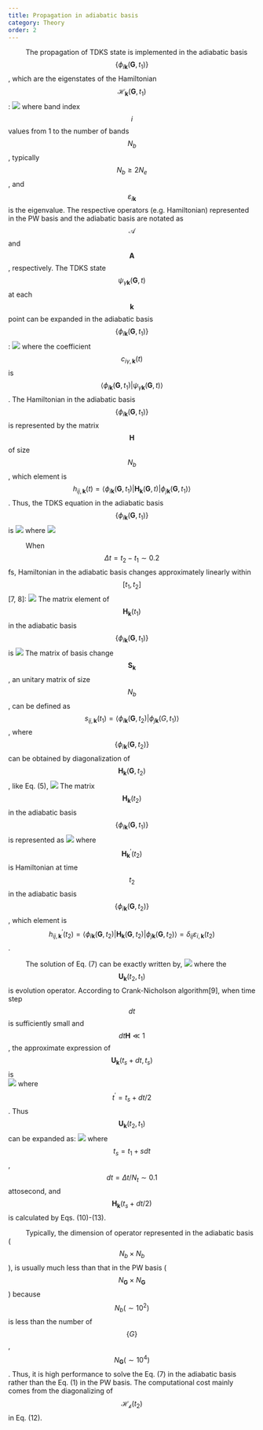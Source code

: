 ```yaml
---
title: Propagation in adiabatic basis
category: Theory
order: 2
---
```



&nbsp;&nbsp;&nbsp;&nbsp;&nbsp;&nbsp;&nbsp;&nbsp;<!--indentation-->
The propagation of TDKS state is implemented in the adiabatic basis $$\{  \phi_{i\mathbf{k}}(\mathbf{G},t_1) \} $$ , which are the eigenstates of the Hamiltonian  $$ \mathcal{H}_\mathbf{k}( \mathbf{G},t_1) $$:
![](/formula/2020/04/18-Theory/5.png)
where band index $$i$$ values from 1 to the number of bands $$N_b$$, typically $$N_b \geq 2 N_e $$ , and $$ \varepsilon_{i\mathbf{k}} $$   is the eigenvalue. The respective operators (e.g. Hamiltonian) represented in the PW basis and the adiabatic basis are notated as $$\mathcal{A}$$ and $$\mathbf{A} $$, respectively. The TDKS state $$ \psi_{\gamma \mathbf{k} }( \mathbf{G},t) $$  at each $$\mathbf{k}$$ point can be expanded in the adiabatic basis $$\{  \phi_{i\mathbf{k}}(\mathbf{G},t_1) \} $$ :
![](/formula/2020/04/18-Theory/6.png)
where the coefficient $$c_{i\gamma,\mathbf{k}}(t)$$ is $$\left \langle \phi_{i\mathbf{k}}(\mathbf{G},t_1) | \psi_{\gamma \mathbf{k} }( \mathbf{G},t)   \right \rangle $$ . The Hamiltonian in the adiabatic basis $$ \{ \phi_{i\mathbf{k}}(\mathbf{G},t_1) \}$$  is represented by the matrix $$\mathbf{H}$$ of size $$N_b$$, which element is  $$ h_{ij,\mathbf{k}} (t)=\left \langle \phi_{i\mathbf{k}}(\mathbf{G},t_1) | \mathbf{H_k}(\mathbf{G},t) |   \phi_{j\mathbf{k}}(\mathbf{G},t_1)\right \rangle$$ . Thus, the TDKS equation in the adiabatic basis $$\{ \phi_{i\mathbf{k}}(\mathbf{G},t_1) \}$$  is
![](/formula/2020/04/18-Theory/7.png)
where
![](/formula/2020/04/18-Theory/8-9.png)

&nbsp;&nbsp;&nbsp;&nbsp;&nbsp;&nbsp;&nbsp;&nbsp;<!--indentation-->
When $$ \Delta t = t_2 - t_1 \sim  0.2$$ fs, Hamiltonian in the adiabatic basis changes approximately linearly within $$[t_1,t_2]$$ [7, 8]:
![](/formula/2020/04/18-Theory/10.png)
The matrix element of $$\mathbf{H_k}(t_1)$$ in the adiabatic basis $$\{  \phi_{i\mathbf{k}}(\mathbf{G},t_1) \} $$  is 
![](/formula/2020/04/18-Theory/11.png)
The matrix of basis change $$ \mathbf{S_k} $$ , an unitary matrix of size $$N_b$$, can be defined as $$s_{ij,\mathbf{k}} (t_1 )=\left \langle\phi_{i\mathbf{k}}(\mathbf{G},t_2) | \phi_{j\mathbf{k}} (G,t_1 ) \right \rangle $$, where $$ \{ \phi_{i\mathbf{k}}(\mathbf{G},t_2) \} $$  can be obtained by diagonalization of $$ \mathbf{H_k}(\mathbf{G},t_2) $$, like Eq. (5),
![](/formula/2020/04/18-Theory/12.png)
 The matrix $$\mathbf{H_k}(t_2) $$ in the adiabatic basis $$\{  \phi_{i\mathbf{k}}(\mathbf{G},t_1) \} $$  is represented as 
![](/formula/2020/04/18-Theory/13.png)
where $$\mathbf{H_k}^{'}(t_2) $$ is Hamiltonian at time $$t_2$$ in the adiabatic basis $$\{  \phi_{i\mathbf{k}}(\mathbf{G},t_2) \}$$ , which element is    $$ h_{ij,\mathbf{k}}^{'} (t_2)=\left \langle \phi_{i\mathbf{k}}(\mathbf{G},t_2) | \mathbf{H_k}(\mathbf{G},t_2) |   \phi_{j\mathbf{k}}(\mathbf{G},t_2)\right \rangle = \delta_{ij}\varepsilon_{i,\mathbf{k}} (t_2 ) $$.


&nbsp;&nbsp;&nbsp;&nbsp;&nbsp;&nbsp;&nbsp;&nbsp;<!--indentation-->
The solution of Eq. (7) can be exactly written by,
![](/formula/2020/04/18-Theory/14.png)
where the $$\mathbf{U_k} (t_2,t_1 )$$ is evolution operator. According to Crank-Nicholson algorithm[9], when time step $$dt$$ is sufficiently small and $$dt\mathbf{H} \ll 1 $$, the approximate expression of $$\mathbf{U_k}  (t_s+dt,t_s ) $$ is  
![](/formula/2020/04/18-Theory/15.png)
where $$t^{'} = t_s+dt/2$$. Thus $$\mathbf{U_k} (t_2,t_1 )$$ can be expanded as:
![](/formula/2020/04/18-Theory/16.png)
where $$ t_s= t_1+sdt$$, $$dt=\Delta t / N_t \sim  0.1 $$ attosecond, and $$ \mathbf{H_k}(t_s+dt/2)$$ is calculated by Eqs. (10)-(13). 

&nbsp;&nbsp;&nbsp;&nbsp;&nbsp;&nbsp;&nbsp;&nbsp;<!--indentation-->
Typically, the dimension of operator represented in the adiabatic basis ($$N_b \times N_b$$  ), is usually much less than that in the PW basis ($$N_{\mathbf{G}} \times N_{\mathbf{G}}$$  ) because $$N_b(\sim 10^2)$$ is less than the number of  $$\{G\}$$, $$N_{\mathbf{G}}(\sim 10^4)$$. Thus, it is high performance to solve the Eq. (7) in the adiabatic basis rather than the Eq. (1) in the PW basis. The computational cost mainly comes from the diagonalizing of $$\mathcal{H_k}(t_2)$$ in Eq. (12).